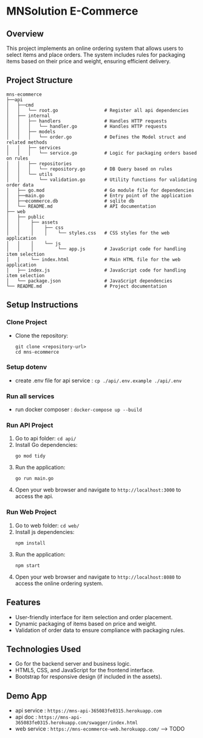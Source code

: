 # MNSolution E-Commerce

## Overview
This project implements an online ordering system that allows users to select items and place orders. The system includes rules for packaging items based on their price and weight, ensuring efficient delivery.

## Project Structure
```
mns-ecommerce
├──api
│   ├──cmd
│   │   └── root.go                 # Register all api dependencies
│   ├── internal
│   │   ├── handlers                # Handles HTTP requests
│   │   │   └── handler.go          # Handles HTTP requests
│   │   ├── models
│   │   │   └── order.go            # Defines the Model struct and related methods
│   │   ├── services
│   │   │   └── service.go          # Logic for packaging orders based on rules
│   │   ├── repositories
│   │   │   └── repository.go       # DB Query based on rules
│   │   └── utils
│   │       └── validation.go       # Utility functions for validating order data
│   ├── go.mod                      # Go module file for dependencies
│   ├──main.go                      # Entry point of the application
│   ├──ecommerce.db                 # sqlite db
│   └── README.md                   # API documentation
├── web
│   ├── public
│   │    ├── assets
│   │    │    ├── css
│   │    │    │    └── styles.css   # CSS styles for the web application
│   │    │    └── js
│   │    │         └── app.js       # JavaScript code for handling item selection
│   │    └── index.html             # Main HTML file for the web application
│   ├── index.js                    # JavaScript code for handling item selection
│   └── package.json                # JavaScript dependencies
└── README.md                       # Project documentation
```

## Setup Instructions
### Clone Project
- Clone the repository:
   ```
   git clone <repository-url>
   cd mns-ecommerce
   ```

### Setup dotenv
- create .env file for api service : `cp ./api/.env.example ./api/.env`
<!-- - create .env file for web service : `cp ./web/.env.example ./web/.env` -->

### Run all services
- run docker composer : `docker-compose up --build`

### Run API Project
1. Go to api folder: `cd api/`
2. Install Go dependencies:
   ```
   go mod tidy
   ```
3. Run the application:
   ```
   go run main.go
   ```
4. Open your web browser and navigate to `http://localhost:3000` to access the api.

### Run Web Project
1. Go to web folder: `cd web/`
2. Install js dependencies:
   ```
   npm install
   ```
3. Run the application:
   ```
   npm start
   ```
4. Open your web browser and navigate to `http://localhost:8080` to access the online ordering system.

## Features
- User-friendly interface for item selection and order placement.
- Dynamic packaging of items based on price and weight.
- Validation of order data to ensure compliance with packaging rules.

## Technologies Used
- Go for the backend server and business logic.
- HTML5, CSS, and JavaScript for the frontend interface.
- Bootstrap for responsive design (if included in the assets).

## Demo App
- api service : `https://mns-api-365083fe0315.herokuapp.com`
- api doc : `https://mns-api-365083fe0315.herokuapp.com/swagger/index.html`
- web service : `https://mns-ecommerce-web.herokuapp.com/` --> TODO
